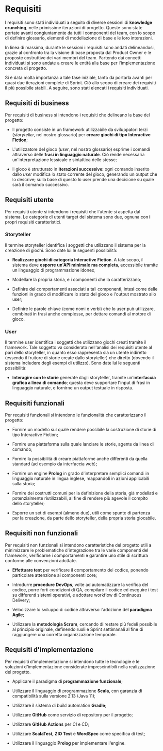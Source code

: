 # Requisiti

I requisiti sono stati individuati a seguito di diverse sessioni di **knowledge
crunching**, nelle primissime iterazioni di progetto. Queste sono state portate
avanti congiuntamente da tutti i componenti del team, con lo scopo di definire
glossario, elementi di modellazione di base e le loro interazioni.

In linea di massima, durante le sessioni i requisiti sono andati delineandosi,
grazie al confronto tra la visione di base proposta dal Product Owner e le
proposte costruttive dei vari membri del team. Partendo dai concetti individuati
si sono andate a creare le entità alla base per l'implementazione concreta di
progetto.

Si è data molta importanza a tale fase iniziale, tanto da portarla avanti per
quasi due iterazioni complete di Sprint. Ciò allo scopo di creare dei requisiti
il più possibile stabili. A seguire, sono stati elencati i requisiti
individuati.

## Requisiti di business

Per requisiti di business si intendono i requisiti che delineano la base del
progetto:

- Il progetto consiste in un framework utilizzabile da sviluppatori terzi
  (_storyteller_, nel nostro glossario) per **creare giochi di tipo Interactive
  Fiction**;

- L'utilizzatore del gioco (_user_, nel nostro glossario) esprime i comandi
  attraverso delle **frasi in linguaggio naturale**. Ciò rende necessaria
  un'interpretazione lessicale e sintattica delle stesse;

- Il gioco è strutturato in **iterazioni successive**: ogni comando inserito
  dallo _user_ modifica lo stato corrente del gioco, generando un output che lo
  descrive; sulla base di questo lo user prende una decisione su quale sarà il
  comando successivo.

## Requisiti utente

Per requisiti utente si intendono i requisiti che l'utente si aspetta dal
sistema. Le categorie di utenti target del sistema sono due, ognuna con i propri
requisiti caratteristici.

### Storyteller

Il termine storyteller identifica i soggetti che utilizzano il sistema per la
creazione di giochi. Sono date lui le seguenti possibilità:

- **Realizzare giochi di categoria Interactive Fiction**. A tale scopo, il
  sistema deve **esporre un'API minimale ma completa**, accessibile tramite un
  linguaggio di programmazione idoneo;

- Modellare la propria storia, e i componenti che la caratterizzano;

- Definire dei comportamenti associati a tali componenti, intesi come delle
  funzioni in grado di modificare lo stato del gioco e l'output mostrato allo
  user;

- Definire le parole chiave (come nomi e verbi) che lo user può utilizzare,
  combinati in frasi anche complesse, per dettare comandi al motore di gioco.

### User

Il termine user identifica i soggetti che utilizzano giochi creati tramite il
framework. Tale soggetto va considerato nell'analisi dei requisiti utente al
pari dello storyteller, in quanto esso rappresenta sia un utente indiretto
(essendo il fruitore di storie create dallo storyteller) che diretto (dovendo il
sistema includere degli esempi di utilizzo). Sono date lui le seguenti
possibilità:

- **Interagire con le storie** generate dagli storyteller, tramite
  un'**interfaccia grafica a linea di comando**; questa deve supportare l'input
  di frasi in linguaggio naturale, e fornirne un output testuale in risposta.

## Requisiti funzionali

Per requisiti funzionali si intendono le funzionalità che caratterizzano il
progetto:

- Fornire un modello sul quale rendere possibile la costruzione di storie di tipo
  Interactive Fiction;

- Fornire una piattaforma sulla quale lanciare le storie, agente da linea di
  comando;

- Fornire la possibilità di creare piattaforme anche differenti da quella
  standard (ad esempio da interfaccia web);

- Fornire un engine **Prolog** in grado d'interpretare semplici comandi in
  linguaggio naturale in lingua inglese, mappandoli in azioni applicabili sulla
  storia;

- Fornire dei costrutti comuni per la definizione della storia, già modellati e
  potenzialmente riutilizzabili, al fine di rendere più agevole il compito dello
  storyteller;

- Esporre un set di esempi (almeno due), utili come spunto di partenza per la
  creazione, da parte dello storyteller, della propria storia giocabile.

## Requisiti non funzionali

Per requisiti non funzionali si intendono caratteristiche del progetto utili a
minimizzare le problematiche d'integrazione tra le varie componenti del
framework, verificarne i comportamenti e garantire uno stile di scrittura
conforme alle convenzioni adottate.

- **Effettuare test** per verificare il comportamento del codice, ponendo
  particolare attenzione ai componenti core;

- Introdurre **procedure DevOps**, volte ad automatizzare la verifica del
  codice, porre forti condizioni di QA, compilare il codice ed eseguire i test
  su differenti sistemi operativi, e adottare workflow di Continuous Delivery;

- Velocizzare lo sviluppo di codice attraverso l'adozione del **paradigma
  Agile**;

- Utilizzare la **metodologia Scrum**, cercando di restare più fedeli possibile
  al principio originale, definendo ruoli e Sprint settimanali al fine di
  raggiungere una corretta organizzazione temporale.

## Requisiti d'implementazione

<!-- Cosa deve essere utilizzato per l' implementazione, punti dai quali non possiamo prescindere -->

Per requisiti d'implementazione si intendono tutte le tecnologie e le soluzioni
d'implementazione considerate imprescindibili nella realizzazione del progetto.

- Applicare il paradigma di **programmazione funzionale**;

- Utilizzare il linguaggio di programmazione **Scala**, con garanzia di
  compatibilità sulla versione 2.13 (Java 11);

- Utilizzare il sistema di build automation **Gradle**;

- Utilizzare **GitHub** come servizio di repository per il progetto;

- Utilizzare **GitHub Actions** per CI e CD;

- Utilizzare **ScalaTest**, **ZIO Test** e **WordSpec** come specifica di test;

- Utilizzare il linguaggio **Prolog** per implementare l'engine.

